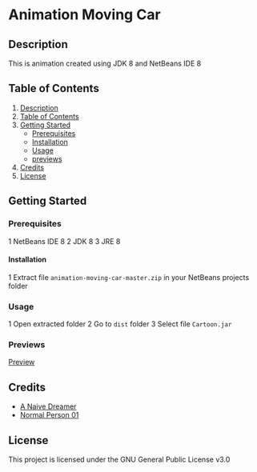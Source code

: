 # Animation Moving Car

## Description

This is animation created using JDK 8 and NetBeans IDE 8

## Table of Contents

1. [Description](#description)
2. [Table of Contents](#table-of-contents)
3. [Getting Started](#getting-started)
   - [Prerequisites](#prerequisites)
   - [Installation](#installation)
   - [Usage](#usage)
   - [previews](#previews)
4. [Credits](#credits)
5. [License](#license)


## Getting Started

### Prerequisites

1 NetBeans IDE 8
2 JDK 8
3 JRE 8

#### Installation

1 Extract file ```animation-moving-car-master.zip``` in your NetBeans projects folder

### Usage

1 Open extracted folder
2 Go to ```dist``` folder
3 Select file ```Cartoon.jar```

### Previews

[Preview](https://drive.google.com/file/d/1g7W94mu2_tdtbElwEXloqdY3K6nTp1xw/view)

## Credits

- [A Naive Dreamer](https://github.com/A-Naive-Dreamer)
- [Normal Person 01](https://github.com/NormalPerson01)

## License

This project is licensed under the GNU General Public License v3.0
